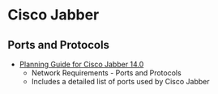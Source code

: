 # Cisco Jabber

## Ports and Protocols

* [Planning Guide for Cisco Jabber 14.0][1]
  * Network Requirements - Ports and Protocols
  * Includes a detailed list of ports used by Cisco Jabber

[1]: https://www.cisco.com/c/en/us/td/docs/voice_ip_comm/jabber/14_0/cjab_b_planning-guide-cisco-jabber-14_0/cjab_b_planning-guide-cisco-jabber-129_chapter_01010.html
